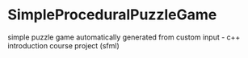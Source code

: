 # SimpleProceduralPuzzleGame
simple puzzle game automatically generated from custom input  - c++ introduction course project (sfml)
